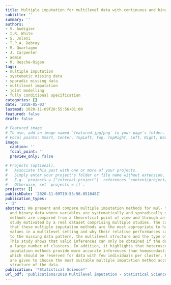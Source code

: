 ```yaml
---
title: Multiple imputation for multilevel data with continuous and binary variables
subtitle: ''
summary: ''
authors:
- V. Audigier
- I.R. White
- S. Jolani
- T.P.A. Debray
- M. Quartagno
- J. Carpenter
- admin
- M. Resche-Rigon
tags: 
- multiple imputation
- systematic missing data
- sporadic missing data
- multilevel imputation
- joint modelling
- fully conditional specification
categories: []
date: '2018-05-03'
lastmod: 2020-11-09T20:55:56+01:00
featured: false
draft: false

# Featured image
# To use, add an image named `featured.jpg/png` to your page's folder.
# Focal points: Smart, Center, TopLeft, Top, TopRight, Left, Right, BottomLeft, Bottom, BottomRight.
image:
  caption: ''
  focal_point: ''
  preview_only: false

# Projects (optional).
#   Associate this post with one or more of your projects.
#   Simply enter your project's folder or file name without extension.
#   E.g. `projects = ["internal-project"]` references `content/project/deep-learning/index.md`.
#   Otherwise, set `projects = []`.
projects: []
publishDate: '2020-11-09T19:55:56.051048Z'
publication_types:
- '2'
abstract: We present and compare multiple imputation methods for mul- tilevel continuous
  and binary data where variables are systematically and sporadically missing. The
  methods are compared from a theoretical point of view and through an extensive simulation
  study motivated by a real dataset comprising multiple studies. The comparisons show
  that these multiple imputation methods are the most appropriate to handle missing
  values in a multilevel setting and why their relative performances can vary according
  to the missing data pattern, the multilevel structure and the type of missing variables.
  This study shows that valid inferences can only be obtained if the dataset includes
  a large number of clusters. In addition, it highlights that heteroscedastic multiple
  imputation methods provide more accurate inferences than homoscedastic methods,
  which should be reserved for data with few individuals per cluster. Finally, guidelines
  are given to choose the most suitable multiple imputation method according to the
  structure of the data.
publication: '*Statistical Science*'
url_pdf: 'publications/2018 Multilevel imputation - Statistical Science.pdf'
---
```

